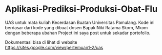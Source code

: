 # Aplikasi-Prediksi-Produksi-Obat-Flu
UAS untuk mata kuliah Kecerdasan Buatan Universitas Pamulang.
Kode ini berdasar dari kode yang dibuat dosen Bapak Niki Ratama Skom, Mkom dengan beberapa ubahan
Project ini saya post untuk sekadar portofolio.

Dokumentasi bisa di lihat di website https://sites.google.com/view/pertemuan1-2/uas
